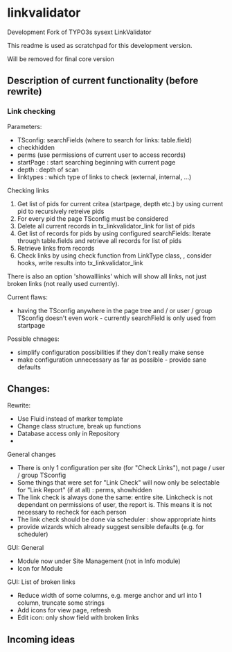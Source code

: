 # linkvalidator
Development Fork of TYPO3s sysext LinkValidator

This readme is used as scratchpad for this development version.

Will be removed for final core version

## Description of current functionality (before rewrite)

### Link checking

Parameters:
* TSconfig: searchFields (where to search for links: table.field)
* checkhidden
* perms (use permissions of current user to access records)
* startPage : start searching beginning with current page
* depth : depth of scan
* linktypes : which type of links to check (external, internal, ...)

Checking links

1. Get list of pids for current critea (startpage, depth etc.) by 
   using current pid to recursively retreive pids
2. For every pid the page TSconfig must be considered
3. Delete all current records in tx_linkvalidator_link for list
   of pids
4. Get list of records for pids by using configured searchFields:
   Iterate through table.fields and retrieve all records for 
   list of pids
5. Retrieve links from records
6. Check links by using check function from LinkType class, 
   , consider hooks, write results into tx_linkvalidator_link     


There is also an option 'showalllinks' which will show
all links, not just broken links (not really used currently).

Current flaws:
* having the TSconfig anywhere in the page tree and / or
  user / group TSconfig doesn't even work - currently
  searchField is only used from startpage
  
Possible chnages:
* simplify configuration possibilities if they don't really
  make sense
* make configuration unnecessary as far as possible - provide
  sane defaults
 

## Changes:

Rewrite:
- Use Fluid instead of marker template
- Change class structure, break up functions
- Database access only in Repository
- 

General changes
- There is only 1 configuration per site (for "Check Links"),
  not page / user / group TSconfig
- Some things that were set for "Link Check" will now only
  be selectable for "Link Report" (if at all) : perms, showhidden
- The link check is always done the same: entire site. Linkcheck 
  is not dependant on permissions of user, the report is.
  This means it is not necessary to recheck for each person
- The link check should be done via scheduler : show appropriate
  hints 
- provide wizards which already suggest sensible defaults 
  (e.g. for scheduler)  

GUI: General
- Module now under Site Management (not in Info module)
- Icon for Module

GUI: List of broken links
- Reduce width of some columns, e.g. merge anchor and url into 
  1 column, truncate some strings
- Add icons for view page, refresh
- Edit icon: only show field with broken links

## Incoming ideas



